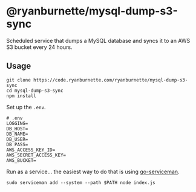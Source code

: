 # @ryanburnette/mysql-dump-s3-sync

Scheduled service that dumps a MySQL database and syncs it to an AWS S3 bucket every 24 hours.

## Usage

```
git clone https://code.ryanburnette.com/ryanburnette/mysql-dump-s3-sync
cd mysql-dump-s3-sync
npm install
```

Set up the `.env`.

```
# .env
LOGGING=
DB_HOST=
DB_NAME=
DB_USER=
DB_PASS=
AWS_ACCESS_KEY_ID=
AWS_SECRET_ACCESS_KEY=
AWS_BUCKET=
```

Run as a service... the easiest way to do that is using [go-serviceman](https://git.coolaj86.com/coolaj86/go-serviceman).

```
sudo serviceman add --system --path $PATH node index.js
```
